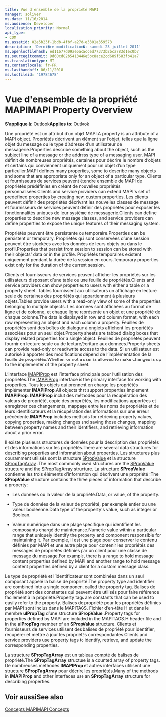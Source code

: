 ```yaml
---
title: Vue d'ensemble de la propriété MAPI
manager: soliver
ms.date: 11/16/2014
ms.audience: Developer
localization_priority: Normal
api_type:
- COM
ms.assetid: 02e5b23f-1bdb-4fbf-a27d-e3301a359573
description: 'Derni�re modification�: samedi 23 juillet 2011'
ms.openlocfilehash: ed11677d09ae5acacced77373b2bca783d1ec0b7
ms.sourcegitcommit: 9d60cd82b5413446e5bc8ace2cd689f683fb41a7
ms.translationtype: MT
ms.contentlocale: fr-FR
ms.lasthandoff: 06/11/2018
ms.locfileid: "19784678"
---
```

# <a name="mapi-property-overview"></a><span data-ttu-id="c0b74-103">Vue d'ensemble de la propriété MAPI</span><span class="sxs-lookup"><span data-stu-id="c0b74-103">MAPI Property Overview</span></span>

  
  
<span data-ttu-id="c0b74-104">**S’applique à**: Outlook</span><span class="sxs-lookup"><span data-stu-id="c0b74-104">**Applies to**: Outlook</span></span> 
  
<span data-ttu-id="c0b74-105">Une propriété est un attribut d’un objet MAPI.</span><span class="sxs-lookup"><span data-stu-id="c0b74-105">A property is an attribute of a MAPI object.</span></span> <span data-ttu-id="c0b74-106">Propriétés décrivent un élément sur l’objet, telles que la ligne objet du message ou le type d’adresse d’un utilisateur de messagerie.</span><span class="sxs-lookup"><span data-stu-id="c0b74-106">Properties describe something about the object, such as the subject line of a message or the address type of a messaging user.</span></span> <span data-ttu-id="c0b74-107">MAPI définit de nombreuses propriétés, certaines pour décrire le nombre d’objets et certains qui conviennent uniquement pour un objet d’un type particulier.</span><span class="sxs-lookup"><span data-stu-id="c0b74-107">MAPI defines many properties, some to describe many objects and some that are appropriate only for an object of a particular type.</span></span> <span data-ttu-id="c0b74-108">Clients et fournisseurs de services peuvent étendre ensemble de MAPI de propriétés prédéfinies en créant de nouvelles propriétés personnalisées.</span><span class="sxs-lookup"><span data-stu-id="c0b74-108">Clients and service providers can extend MAPI's set of predefined properties by creating new, custom properties.</span></span> <span data-ttu-id="c0b74-109">Les clients peuvent définir des propriétés décrivant les nouvelles classes de message et fournisseurs de services peuvent définir des propriétés pour exposer les fonctionnalités uniques de leur système de messagerie.</span><span class="sxs-lookup"><span data-stu-id="c0b74-109">Clients can define properties to describe new message classes, and service providers can define properties to expose the unique features of their messaging system.</span></span>
  
<span data-ttu-id="c0b74-110">Propriétés peuvent être persistante ou temporaire.</span><span class="sxs-lookup"><span data-stu-id="c0b74-110">Properties can be persistent or temporary.</span></span> <span data-ttu-id="c0b74-111">Propriétés qui sont conservées d’une session peuvent être stockées avec les données de leurs objets ou dans le profil.</span><span class="sxs-lookup"><span data-stu-id="c0b74-111">Properties that persist from session to session can be stored with their objects' data or in the profile.</span></span> <span data-ttu-id="c0b74-112">Propriétés temporaires existent uniquement pendant la durée de la session en cours.</span><span class="sxs-lookup"><span data-stu-id="c0b74-112">Temporary properties exist only for the duration of the current session.</span></span> 
  
<span data-ttu-id="c0b74-113">Clients et fournisseurs de services peuvent afficher les propriétés sur les utilisateurs disposant d’une table ou une feuille de propriétés.</span><span class="sxs-lookup"><span data-stu-id="c0b74-113">Clients and service providers can show properties to users with either a table or a property sheet.</span></span> <span data-ttu-id="c0b74-114">Tables fournissent aux utilisateurs un affichage en lecture seule de certaines des propriétés qui appartiennent à plusieurs objets.</span><span class="sxs-lookup"><span data-stu-id="c0b74-114">Tables provide users with a read-only view of some of the properties belonging to multiple objects.</span></span> <span data-ttu-id="c0b74-115">Les données sont affichées au format de ligne et de colonne, et chaque ligne représente un objet et une propriété de chaque colonne.</span><span class="sxs-lookup"><span data-stu-id="c0b74-115">The data is displayed in row and column format, with each row representing an object and each column a property.</span></span> <span data-ttu-id="c0b74-116">Feuilles de propriétés sont des boîtes de dialogue à onglets affichent les propriétés associées pour un seul objet.</span><span class="sxs-lookup"><span data-stu-id="c0b74-116">Property sheets are tabbed dialog boxes that display related properties for a single object.</span></span> <span data-ttu-id="c0b74-117">Feuilles de propriétés peuvent fournir en lecture seule ou de lecture/écriture aux données.</span><span class="sxs-lookup"><span data-stu-id="c0b74-117">Property sheets can provide read-only or read/write access to the data.</span></span> <span data-ttu-id="c0b74-118">Si un utilisateur est autorisé à apporter des modifications dépend de l’implémentation de la feuille de propriétés.</span><span class="sxs-lookup"><span data-stu-id="c0b74-118">Whether or not a user is allowed to make changes is up to the implementer of the property sheet.</span></span>
  
<span data-ttu-id="c0b74-119">L’interface [IMAPIProp](imapipropiunknown.md) est l’interface principale pour l’utilisation des propriétés.</span><span class="sxs-lookup"><span data-stu-id="c0b74-119">The [IMAPIProp](imapipropiunknown.md) interface is the primary interface for working with properties.</span></span> <span data-ttu-id="c0b74-120">Tous les objets qui prennent en charge les propriétés implémenter **IMAPIProp**.</span><span class="sxs-lookup"><span data-stu-id="c0b74-120">All objects that support properties implement **IMAPIProp**.</span></span> <span data-ttu-id="c0b74-121">**IMAPIProp** inclut des méthodes pour la récupération des valeurs de propriété, copie des propriétés, les modifications apportées et enregistrer ces changements, mappage entre les noms de propriétés et de leurs identificateurs et la récupération des informations sur une erreur précédente.</span><span class="sxs-lookup"><span data-stu-id="c0b74-121">**IMAPIProp** includes methods for retrieving property values, copying properties, making changes and saving those changes, mapping between property names and their identifiers, and retrieving information about a prior error.</span></span> 
  
<span data-ttu-id="c0b74-122">Il existe plusieurs structures de données pour la description des propriétés et des informations sur les propriétés.</span><span class="sxs-lookup"><span data-stu-id="c0b74-122">There are several data structures for describing properties and information about properties.</span></span> <span data-ttu-id="c0b74-123">Les structures plus couramment utilisés sont la structure [SPropValue](spropvalue.md) et la structure [SPropTagArray](sproptagarray.md) .</span><span class="sxs-lookup"><span data-stu-id="c0b74-123">The most commonly used structures are the [SPropValue](spropvalue.md) structure and the [SPropTagArray](sproptagarray.md) structure.</span></span> <span data-ttu-id="c0b74-124">La structure **SPropValue** contienne les trois éléments d’information qui décrivent une propriété :</span><span class="sxs-lookup"><span data-stu-id="c0b74-124">The **SPropValue** structure contains the three pieces of information that describe a property:</span></span> 
  
- <span data-ttu-id="c0b74-125">Les données ou la valeur de la propriété.</span><span class="sxs-lookup"><span data-stu-id="c0b74-125">Data, or value, of the property.</span></span>
    
- <span data-ttu-id="c0b74-126">Type de données de la valeur de propriété, par exemple entier ou une valeur booléenne.</span><span class="sxs-lookup"><span data-stu-id="c0b74-126">Data type of the property's value, such as integer or Boolean.</span></span> 
    
- <span data-ttu-id="c0b74-127">Valeur numérique dans une plage spécifique qui identifient les composants chargé de maintenance.</span><span class="sxs-lookup"><span data-stu-id="c0b74-127">Numeric value within a particular range that uniquely identify the property and component responsible for maintaining it.</span></span> <span data-ttu-id="c0b74-128">Par exemple, il est une plage pour conserver le contenu définies par MAPI et une autre plage pour contenir les propriétés des messages de propriétés définies par un client pour une classe de message du message.</span><span class="sxs-lookup"><span data-stu-id="c0b74-128">For example, there is a range to hold message content properties defined by MAPI and another range to hold message content properties defined by a client for a custom message class.</span></span> 
    
<span data-ttu-id="c0b74-129">Le type de propriété et l’identificateur sont combinées dans un seul composant appelé la balise de propriété.</span><span class="sxs-lookup"><span data-stu-id="c0b74-129">The property type and identifier are combined into a single component called the property tag.</span></span> <span data-ttu-id="c0b74-130">Balises de propriété sont des constantes qui peuvent être utilisés pour faire référence facilement à la propriété.</span><span class="sxs-lookup"><span data-stu-id="c0b74-130">Property tags are constants that can be used to easily refer to the property.</span></span> <span data-ttu-id="c0b74-131">Balises de propriété pour les propriétés définies par MAPI sont inclus dans le MAPITAGS. Fichier d’en-tête H et dans le membre **ulPropTag** d’une structure **SPropValue** .</span><span class="sxs-lookup"><span data-stu-id="c0b74-131">Property tags for properties defined by MAPI are included in the MAPITAGS.H header file and in the **ulPropTag** member of an **SPropValue** structure.</span></span> <span data-ttu-id="c0b74-132">Clients et fournisseurs de services utilisent des balises de propriété pour identifier, récupérer et mettre à jour les propriétés correspondantes.</span><span class="sxs-lookup"><span data-stu-id="c0b74-132">Clients and service providers use property tags to identify, retrieve, and update the corresponding properties.</span></span> 
  
<span data-ttu-id="c0b74-133">La structure **SPropTagArray** est un tableau compté de balises de propriété.</span><span class="sxs-lookup"><span data-stu-id="c0b74-133">The **SPropTagArray** structure is a counted array of property tags.</span></span> <span data-ttu-id="c0b74-134">De nombreuses méthodes **IMAPIProp** et autres interfaces utilisent une structure **SPropTagArray** pour décrire les propriétés.</span><span class="sxs-lookup"><span data-stu-id="c0b74-134">Many of the methods in **IMAPIProp** and other interfaces use an **SPropTagArray** structure for describing properties.</span></span> 
  
## <a name="see-also"></a><span data-ttu-id="c0b74-135">Voir aussi</span><span class="sxs-lookup"><span data-stu-id="c0b74-135">See also</span></span>



[<span data-ttu-id="c0b74-136">Concepts MAPI</span><span class="sxs-lookup"><span data-stu-id="c0b74-136">MAPI Concepts</span></span>](mapi-concepts.md)

